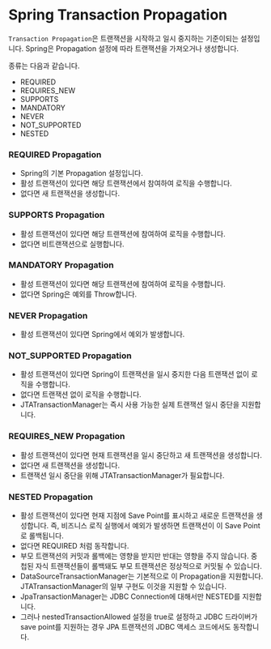 # Spring Transaction Propagation

`Transaction Propagation`은 트랜잭션을 시작하고 일시 중지하는 기준이되는 설정입니다. Spring은 Propagation 설정에 따라 트랜잭션을 가져오거나 생성합니다. 

종류는 다음과 같습니다.

- REQUIRED
- REQUIRES_NEW
- SUPPORTS
- MANDATORY
- NEVER
- NOT_SUPPORTED
- NESTED

### REQUIRED Propagation

- Spring의 기본 Propagation 설정입니다. 
- 활성 트랜잭션이 있다면 해당 트랜잭션에서 참여하여 로직을 수행합니다. 
- 없다면 새 트랜잭션을 생성합니다.

### SUPPORTS Propagation

- 활성 트랜잭션이 있다면 해당 트랜잭션에 참여하여 로직을 수행합니다.
- 없다면 비트랜잭션으로 실행합니다.

### MANDATORY Propagation

- 활성 트랜잭션이 있다면 해당 트랜잭션에 참여하여 로직을 수행합니다.
- 없다면 Spring은 예외를 Throw합니다.

### NEVER Propagation

- 활성 트랜잭션이 있다면 Spring에서 예외가 발생합니다.

### NOT_SUPPORTED Propagation

- 활성 트랜잭션이 있다면 Spring이 트랜잭션을 일시 중지한 다음 트랜잭션 없이 로직을 수행합니다.
- 없다면 트랜잭션 없이 로직을 수행합니다.
- JTATransactionManager는 즉시 사용 가능한 실제 트랜잭션 일시 중단을 지원합니다. 

### REQUIRES_NEW Propagation

- 활성 트랜잭션이 있다면 현재 트랜잭션을 일시 중단하고 새 트랜잭션을 생성합니다.
- 없다면 새 트랜잭션을 생성합니다. 
- 트랜잭션 일시 중단을 위해 JTATransactionManager가 필요합니다.

### NESTED Propagation

- 활성 트랜잭션이 있다면 현재 지점에 Save Point를 표시하고 새로운 트랜잭션을 생성합니다. 즉, 비즈니스 로직 실행에서 예외가 발생하면 트랜잭션이 이 Save Point로 롤백됩니다. 
- 없다면 REQUIRED 처럼 동작합니다. 
- 부모 트랜잭션의 커밋과 롤백에는 영향을 받지만 반대는 영향을 주지 않습니다. 중첩된 자식 트랜잭션들이 롤백돼도 부모 트랜잭션은 정상적으로 커밋될 수 있습니다. 
- DataSourceTransactionManager는 기본적으로 이 Propagation을 지원합니다. JTATransactionManager의 일부 구현도 이것을 지원할 수 있습니다.
- JpaTransactionManager는 JDBC Connection에 대해서만 NESTED를 지원합니다. 
- 그러나 nestedTransactionAllowed 설정을 true로 설정하고 JDBC 드라이버가 save point를 지원하는 경우 JPA 트랜잭션의 JDBC 액세스 코드에서도 동작합니다. 
